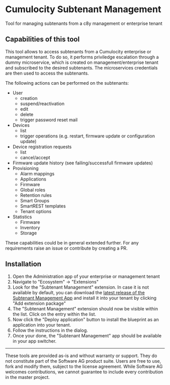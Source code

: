 # Cumulocity Subtenant Management
Tool for managing subtenants from a c8y management or enterprise tenant

## Capabilities of this tool

This tool allows to access subtenants from a Cumulocity enterprise or management tenant.
To do so, it performs priviledge escalation through a dummy microservice, which is created on management/enterprise tenant and subscribed to the desired subtenants.
The microservices credentials are then used to access the subtenants.

The following actions can be performed on the subtenants:
- User
  - creation
  - suspend/reactivation
  - edit
  - delete
  - trigger password reset mail
- Devices
  - list
  - trigger operations (e.g. restart, firmware update or configuration update)
- Device registration requests
  - list
  - cancel/accept
- Firmware update history (see failing/successfull firmware updates)
- Provisioning
  - Alarm mappings
  - Applications
  - Firmware
  - Global roles
  - Retention rules
  - Smart Groups
  - SmartREST templates
  - Tenant options
- Statistics
  - Firmware
  - Inventory
  - Storage
 
These capabilities could be in general extended further. For any requirements raise an issue or contribute by creating a PR.

## Installation

1. Open the Administration app of your enterprise or management tenant
2. Navigate to "Ecosystem" -> "Extensions"
3. Look for the "Subtenant Management" extension. In case it is not available by default, you can download the [latest release of the Subtenant Management App](https://github.com/SoftwareAG/cumulocity-subtenant-management/releases/latest) and install it into your tenant by clicking "Add extension package"
4. The "Subtenant Management" extension should now be visible within the list. Click on the entry within the list.
5. Now click the "Deploy application" button to install the blueprint as an application into your tenant.
6. Follow the instructions in the dialog.
7. Once your done, the "Subtenant Management" app should be available in your app switcher.


------------------------------

These tools are provided as-is and without warranty or support. They do not constitute part of the Software AG product suite. Users are free to use, fork and modify them, subject to the license agreement. While Software AG welcomes contributions, we cannot guarantee to include every contribution in the master project.
